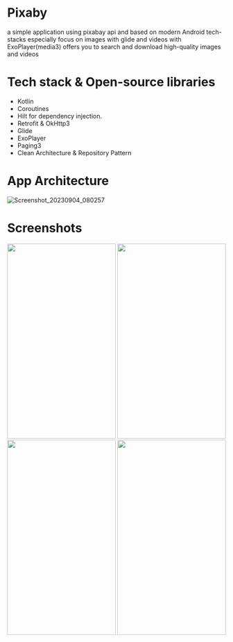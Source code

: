 # Pixaby
a simple application using pixabay api and based on modern Android tech-stacks especially focus on images with glide and videos with ExoPlayer(media3)
offers you to search and download high-quality images and videos 

# Tech stack & Open-source libraries
- Kotlin
- Coroutines
- Hilt for dependency injection.
- Retrofit & OkHttp3
- Glide
- ExoPlayer
- Paging3
- Clean Architecture & Repository Pattern

# App Architecture

![Screenshot_20230904_080257](https://github.com/Elkfrawy9/Pixaby/assets/60475172/69d49a5e-186a-4a4f-a0e6-1e70f193106d)

# Screenshots
<img src="https://github.com/Elkfrawy9/Pixaby/assets/60475172/bfd1d794-4362-4b13-80ce-857571abbf6f" width="250" height="450">
<img src="https://github.com/Elkfrawy9/Pixaby/assets/60475172/2380eb93-3b96-466e-9dc3-83165bf6cf22" width="250" height="450">
<img src="https://github.com/Elkfrawy9/Pixaby/assets/60475172/20d324f9-b4af-463a-9eaf-e6d5ed71f6ce" width="250" height="450">
<img src="https://github.com/Elkfrawy9/Pixaby/assets/60475172/8d2e220c-c0c1-4c3b-ba2f-351a055282f2" width="250" height="450">





